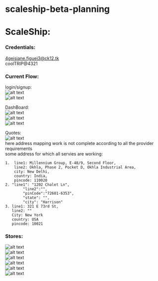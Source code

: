 # scaleship-beta-planning

# ScaleShip:  

### Credentials:  
4geisiane.figuei3@ck12.tk  
coolTRIP@4321  

### Current Flow:     
login/signup:  
![alt text](https://ibb.co/jEKo0U)  
![alt text](https://ibb.co/dojMLU)  

DashBoard:  
![alt text](https://ibb.co/imaiZp)  
![alt text](https://ibb.co/cFLvfU)  
![alt text](https://ibb.co/mGEcup)  

Quotes:  
![alt text](https://ibb.co/cuoFfU)  
here address mapping work is not complete according to all the provider requirements    
some address for which all servies are working:   
````
1.  line1: Millennium Group, E-48/9, Second Floor, 
    line2: Okhla, Phase 2, Pocket D, Okhla Industrial Area, 
    city: New Delhi,
    country: India,
    pincode: 110020  
2. "line1": "1202 Chalet Ln",
		"line2":"",
		"pinCode":"72601-6353",
		"state": "",
		"city": "Harrison"
3. line1: 321 E 73rd St,
   line2: ""
   City: New York
   country: USA 
   pincode: 10021
````
### Stores:  
![alt text](https://ibb.co/cuoFfU)  
![alt text](https://ibb.co/i9g7AU)  
![alt text](https://ibb.co/gfXEqU)  
![alt text](https://ibb.co/n1wJH9)    
![alt text](https://ibb.co/ivZ5x9)  
![alt text](https://ibb.co/bGxEqU)  

